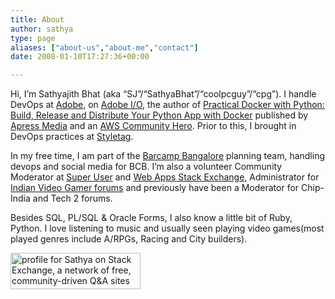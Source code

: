 ```yaml
---
title: About
author: sathya
type: page
aliases: ["about-us","about-me","contact"]
date: 2008-01-10T17:27:36+00:00

---
```

Hi, I’m Sathyajith Bhat (aka “SJ”/“SathyaBhat”/“coolpcguy”/“cpg”). I handle DevOps at [Adobe](http://www.adobe.com/)</a>, on [Adobe I/O](https://adobe.io)</a>, the author of [Practical Docker with Python: Build, Release and Distribute Your Python App with Docker](https://u.sbhat.me/practical-docker-book) published by [Apress Media](https://u.sbhat.me/practical-docker) and an [AWS Community Hero](https://aws.amazon.com/developer/community/heroes/sathyajith-bhat/). Prior to this, I brought in DevOps practices at [Styletag](http://styletag.com/).


In my free time, I am part of the <a href="http://barcampbangalore.org/bcb" target="_blank" rel="noopener">Barcamp Bangalore</a> planning team, handling devops and social media for BCB. I’m also a volunteer Community Moderator at <a href="http://superuser.com/users/4377/sathya" target="_blank" rel="noopener">Super User</a> and <a href="http://webapps.stackexchange.com/users/310/" target="_blank" rel="noopener">Web Apps Stack Exchange</a>, Administrator for [Indian Video Gamer forums][1] and previously have been a Moderator for Chip-India and Tech 2 forums.

Besides SQL, PL/SQL & Oracle Forms, I also know a little bit of Ruby, Python. I love listening to music and usually seen playing video games(most played genres include A/RPGs, Racing and City builders).

[<img title="profile for Sathya on Stack Exchange, a network of free, community-driven Q&A sites" src="http://stackexchange.com/users/flair/33230.png" alt="profile for Sathya on Stack Exchange, a network of free, community-driven Q&A sites" width="208" height="58" />][2]

 [1]: http://www.indianvideogamer.com/forums
 [2]: http://stackexchange.com/users/33230/sathya

